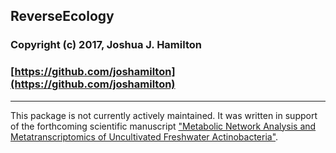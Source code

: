 ## ReverseEcology
### Copyright (c) 2017, Joshua J. Hamilton
### [https://github.com/joshamilton](https://github.com/joshamilton)

***

This package is not currently actively maintained. It was written in support of the  forthcoming scientific manuscript ["Metabolic Network Analysis and Metatranscriptomics of Uncultivated Freshwater Actinobacteria"](https://github.com/joshamilton/Hamilton_acI_2017).
